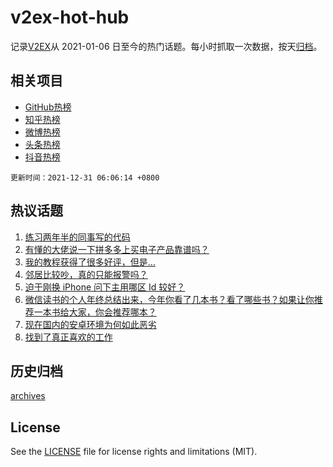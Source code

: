 # v2ex-hot-hub

 记录[V2EX](https://www.v2ex.com/)从 2021-01-06 日至今的热门话题。每小时抓取一次数据，按天[归档](archives)。
 
 ## 相关项目

- [GitHub热榜](https://github.com/lonnyzhang423/github-hot-hub)
- [知乎热榜](https://github.com/lonnyzhang423/zhihu-hot-hub)
- [微博热榜](https://github.com/lonnyzhang423/weibo-hot-hub)
- [头条热榜](https://github.com/lonnyzhang423/toutiao-hot-hub)
- [抖音热榜](https://github.com/lonnyzhang423/douyin-hot-hub)


 `更新时间：2021-12-31 06:06:14 +0800`

## 热议话题

1. [练习两年半的同事写的代码](https://www.v2ex.com/t/825212)
1. [有懂的大佬说一下拼多多上买电子产品靠谱吗？](https://www.v2ex.com/t/825281)
1. [我的教程获得了很多好评，但是...](https://www.v2ex.com/t/825222)
1. [邻居比较吵，真的只能报警吗？](https://www.v2ex.com/t/825230)
1. [迫于刚换 iPhone 问下主用哪区 Id 较好？](https://www.v2ex.com/t/825215)
1. [微信读书的个人年终总结出来，今年你看了几本书？看了哪些书？如果让你推荐一本书给大家，你会推荐哪本？](https://www.v2ex.com/t/825209)
1. [现在国内的安卓环境为何如此恶劣](https://www.v2ex.com/t/825332)
1. [找到了真正喜欢的工作](https://www.v2ex.com/t/825328)

## 历史归档

[archives](archives)

## License

See the [LICENSE](LICENSE) file for license rights and limitations (MIT).
